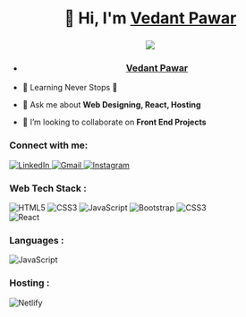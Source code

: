 <h1 align="center">👋 Hi, I'm <a href="https://www.linkedin.com/in/vedant-pawar-05418324a/" target="_blank"> Vedant Pawar </a></h1>
<h3 align="center"> <img src="https://readme-typing-svg.herokuapp.com?color=0357F7&lines=Web+Development+FrontEnd+React+%3A)" /> </h3>

- <h3 align="center"> <a href="" target="_blank"> Vedant Pawar </a></h3>
- 🌱 Learning Never Stops 🚀

- 💬 Ask me about **Web Designing, React, Hosting**

- 👯 I’m looking to collaborate on **Front End Projects**


<h3 align="left">Connect with me:</h3>
<div align="left">
  <a href="https://www.linkedin.com/in/vedant-pawar-05418324a/" target="_blank">
    <img alt="LinkedIn" src="https://img.shields.io/badge/linkedin-%230077B5.svg?style=for-the-badge&logo=linkedin&logoColor=white"/>
  </a>
  <a href="mailto:pawarvedant950@gmail.com" target="_blank">
    <img alt="Gmail" src="https://img.shields.io/badge/Gmail-D14836?style=for-the-badge&logo=gmail&logoColor=white"/>
  </a>
  <a href="https://www.instagram.com/_.ved._01/?hl=en" target="_blank">
    <img alt="Instagram" src="https://img.shields.io/badge/Instagram-E4405F?style=for-the-badge&logo=instagram&logoColor=white"/>
  </a>
</div>


<h3 align="left">Web Tech Stack :</h3>
<div align="left">
<img alt="HTML5" src="https://img.shields.io/badge/html5-%23E34F26.svg?style=for-the-badge&logo=html5&logoColor=white"/>
<img alt="CSS3" src="https://img.shields.io/badge/css3-%231572B6.svg?style=for-the-badge&logo=css3&logoColor=white"/> 
<img alt="JavaScript" src="https://img.shields.io/badge/javascript-%23323330.svg?style=for-the-badge&logo=javascript&logoColor=%23F7DF1E"/> 
<img alt="Bootstrap" src="https://img.shields.io/badge/bootstrap-%23563D7C.svg?style=for-the-badge&logo=bootstrap&logoColor=white"/>
<img alt="CSS3" src="https://img.shields.io/badge/Tailwind-%231572B6.svg?style=for-the-badge&logo=tailwind&logoColor=white"/> 
<!--<img alt="sass" src="https://img.shields.io/badge/Sass-CC6699?style=for-the-badge&logo=sass&logoColor=white"/>--->
<br>
<!-- <img alt="MongoDB" src="https://img.shields.io/badge/php-%23777BB4.svg?style=for-the-badge&logo=php&logoColor=white"/> -->
<img alt="React" src="https://img.shields.io/badge/react-%2320232a.svg?style=for-the-badge&logo=react&logoColor=%2361DAFB"/>
<!-- <img alt="PHP" src="https://img.shields.io/badge/php-%23777BB4.svg?style=for-the-badge&logo=php&logoColor=white"/> -->

<h3 align="left">Languages :</h3>
<div align="left">
  <img alt="JavaScript" src="https://img.shields.io/badge/javascript-%23323330.svg?style=for-the-badge&logo=javascript&logoColor=%23F7DF1E"/> 
<!--   <img alt="Python" src="https://img.shields.io/badge/python-%2314354C.svg?style=for-the-badge&logo=python&logoColor=white"/> -->
  </div>

<!-- <h3 align="left">Databases :</h3>
<div align="left">
  <img alt="MySQL" src="https://img.shields.io/badge/mysql-%2300f.svg?style=for-the-badge&logo=mysql&logoColor=white"/>
  <img alt="PostgreSQL" src ="https://img.shields.io/badge/PostgreSQL-316192?style=for-the-badge&logo=postgresql&logoColor=white"/>
</div> -->


<h3 align="left">Hosting :</h3>
<div align="left">
  <!--<img alt="AWS" src="https://img.shields.io/badge/Amazon_AWS-FF9900?style=for-the-badge&logo=amazonaws&logoColor=white"/>1-->
  <img alt="Netlify" src="https://img.shields.io/badge/Netlify-00C7B7?style=for-the-badge&logo=netlify&logoColor=white"/>
</div><br/>

<!--
[![Zahir's GitHub stats](https://github-readme-stats.vercel.app/api?username=zahirm86&show_icons=true)](https://github.com/zahirm86/github-readme-stats)
<br>
[![Top Langs](https://github-readme-stats.vercel.app/api/top-langs/?username=zahirm86)](https://github.com/zahirm86/github-readme-stats)
-->
